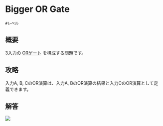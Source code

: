 # Bigger OR Gate

`#レベル`

## 概要

3入力の [ORゲート](or_gate) を構成する問題です。

## 攻略

入力A, B, CのOR演算は、入力A, BのOR演算の結果と入力CのOR演算として定義できます。

## 解答

![](https://gyazo.com/877961937d3a0a308de4bbb3c123c9e6.png)